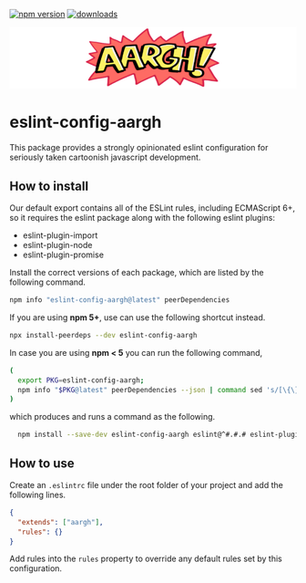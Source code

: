 [![npm version](https://img.shields.io/npm/v/eslint-config-aargh.svg)](https://www.npmjs.com/package/eslint-config-aargh)
[![downloads](https://img.shields.io/npm/dm/eslint-config-aargh.svg)](https://www.npmjs.com/package/eslint-config-aargh)

![AARGH](./banner.png)

# eslint-config-aargh

This package provides a strongly opinionated eslint configuration for seriously taken cartoonish javascript development.

## How to install

Our default export contains all of the ESLint rules, including ECMAScript 6+, so it requires the eslint package along with the following eslint plugins:

 * eslint-plugin-import
 * eslint-plugin-node
 * eslint-plugin-promise

Install the correct versions of each package, which are listed by the following command.

```sh
npm info "eslint-config-aargh@latest" peerDependencies
```

If you are using **npm 5+**, use can use the following shortcut instead.

```sh
npx install-peerdeps --dev eslint-config-aargh
```

In case you are using **npm < 5** you can run the following command,

```sh
(
  export PKG=eslint-config-aargh;
  npm info "$PKG@latest" peerDependencies --json | command sed 's/[\{\},]//g ; s/: /@/g' | xargs npm install --save-dev "$PKG@latest"
)
```

which produces and runs a command as the following.

```sh
  npm install --save-dev eslint-config-aargh eslint@^#.#.# eslint-plugin-import@^#.#.# eslint-plugin-node@^#.#.# eslint-plugin-promise@^#.#.#
```

## How to use

Create an `.eslintrc` file under the root folder of your project and add the following lines.

```json
{
  "extends": ["aargh"],
  "rules": {}
}
```

Add rules into the `rules` property to override any default rules set by this configuration.